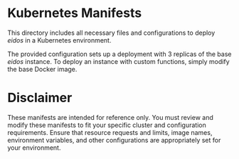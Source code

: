 # Kubernetes Manifests

This directory includes all necessary files and configurations to deploy _eidos_ in a Kubernetes environment.

The provided configuration sets up a deployment with 3 replicas of the base _eidos_ instance. To deploy an instance with custom functions, simply modify the base Docker image.

# Disclaimer

These manifests are intended for reference only. You must review and modify these manifests to fit your specific cluster and configuration requirements. Ensure that resource requests and limits, image names, environment variables, and other configurations are appropriately set for your environment.
